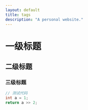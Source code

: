 ```yaml
---
layout: default
title: tags
description: "A personal website."
---
```


# 一级标题

## 二级标题

### 三级标题

```java
// 测试代码
int a = 1;
return a >> 2;
```
